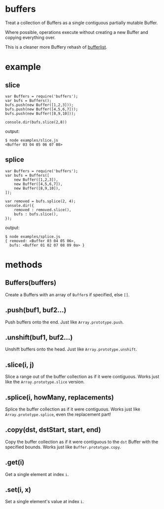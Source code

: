 buffers
=======

Treat a collection of Buffers as a single contiguous partially mutable Buffer.

Where possible, operations execute without creating a new Buffer and copying
everything over.

This is a cleaner more Buffery rehash of
[bufferlist](http://github.com/substack/node-bufferlist).

example
=======

slice
-----

    var Buffers = require('buffers');
    var bufs = Buffers();
    bufs.push(new Buffer([1,2,3]));
    bufs.push(new Buffer([4,5,6,7]));
    bufs.push(new Buffer([8,9,10]));
    
    console.dir(bufs.slice(2,8))

output:

    $ node examples/slice.js 
    <Buffer 03 04 05 06 07 08>

splice
------

    var Buffers = require('buffers');
    var bufs = Buffers([
        new Buffer([1,2,3]),
        new Buffer([4,5,6,7]),
        new Buffer([8,9,10]),
    ]);
    
    var removed = bufs.splice(2, 4);
    console.dir({
        removed : removed.slice(),
        bufs : bufs.slice(),
    });
    
output:

    $ node examples/splice.js
    { removed: <Buffer 03 04 05 06>,
      bufs: <Buffer 01 02 07 08 09 0a> }

methods
=======

Buffers(buffers)
----------------

Create a Buffers with an array of `Buffer`s if specified, else `[]`.

.push(buf1, buf2...)
--------------------

Push buffers onto the end. Just like `Array.prototype.push`.

.unshift(buf1, buf2...)
-----------------------

Unshift buffers onto the head. Just like `Array.prototype.unshift`.

.slice(i, j)
------------

Slice a range out of the buffer collection as if it were contiguous.
Works just like the `Array.prototype.slice` version.

.splice(i, howMany, replacements)
---------------------------------

Splice the buffer collection as if it were contiguous.
Works just like `Array.prototype.splice`, even the replacement part!

.copy(dst, dstStart, start, end)
--------------------------------

Copy the buffer collection as if it were contiguous to the `dst` Buffer with the
specified bounds.
Works just like `Buffer.prototype.copy`.

.get(i)
-------

Get a single element at index `i`.

.set(i, x)
----------

Set a single element's value at index `i`.
